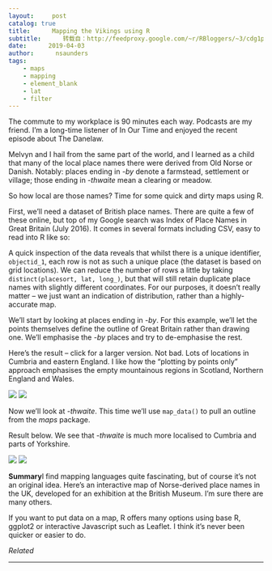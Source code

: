 ```yaml
---
layout:     post
catalog: true
title:      Mapping the Vikings using R
subtitle:      转载自：http://feedproxy.google.com/~r/RBloggers/~3/cdg1pDy7_iw/
date:      2019-04-03
author:      nsaunders
tags:
    - maps
    - mapping
    - element_blank
    - lat
    - filter
---
```






The commute to my workplace is 90 minutes each way. Podcasts are my friend. I’m a long-time listener of In Our Time and enjoyed the recent episode about The Danelaw.

Melvyn and I hail from the same part of the world, and I learned as a child that many of the local place names there were derived from Old Norse or Danish. Notably: places ending in *-by* denote a farmstead, settlement or village; those ending in *-thwaite* mean a clearing or meadow.

So how local are those names? Time for some quick and dirty maps using R.

First, we’ll need a dataset of British place names. There are quite a few of these online, but top of my Google search was Index of Place Names in Great Britain (July 2016). It comes in several formats including CSV, easy to read into R like so:

A quick inspection of the data reveals that whilst there is a unique identifier, `objectid_1`, each row is not as such a unique place (the dataset is based on grid locations). We can reduce the number of rows a little by taking `distinct(placesort, lat, long_)`, but that will still retain duplicate place names with slightly different coordinates. For our purposes, it doesn’t really matter – we just want an indication of distribution, rather than a highly-accurate map.

We’ll start by looking at places ending in *-by*. For this example, we’ll let the points themselves define the outline of Great Britain rather than drawing one. We’ll emphasise the *-by* places and try to de-emphasise the rest. 

Here’s the result – click for a larger version. Not bad. Lots of locations in Cumbria and eastern England. I like how the “plotting by points only” approach emphasises the empty mountainous regions in Scotland, Northern England and Wales.

![](https://nsaunders.files.wordpress.com/2019/04/ukby.png?w=1024&fit=456%2C456#038;h=762)
![](https://nsaunders.files.wordpress.com/2019/04/ukby.png?w=1024&h=762&fit=456%2C456)


Now we’ll look at *-thwaite*. This time we’ll use `map_data()` to pull an outline from the *maps* package.

Result below. We see that *-thwaite* is much more localised to Cumbria and parts of Yorkshire.

![](https://nsaunders.files.wordpress.com/2019/04/gbthwaite.png?w=1024&fit=456%2C456#038;h=762)
![](https://nsaunders.files.wordpress.com/2019/04/gbthwaite.png?w=1024&h=762&fit=456%2C456)


**Summary**I find mapping languages quite fascinating, but of course it’s not an original idea. Here’s an interactive map of Norse-derived place names in the UK, developed for an exhibition at the British Museum. I’m sure there are many others.

If you want to put data on a map, R offers many options using base R, ggplot2 or interactive Javascript such as Leaflet. I think it’s never been quicker or easier to do.


*Related*








---
